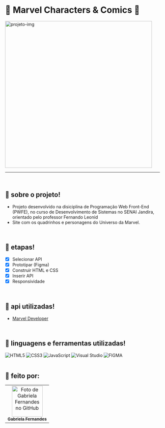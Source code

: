 # 🦋 Marvel Characters & Comics 🦋


<img width="478" alt="projeto-img" src="https://github.com/gabfernandes8/marvel_api/assets/124157058/f7ab4022-897a-45bb-817d-4f42a84b3d97">

---
<br>

## 🦋 sobre o projeto!
- Projeto desenvolvido na disiciplina de Programação Web Front-End (PWFE), no curso de Desenvolvimento de Sistemas no SENAI Jandira, orientado pelo professor Fernando Leonid
- Site com os quadrinhos e personagens do Universo da Marvel.

<br>

## 🦋 etapas!

- [x] Selecionar API
- [x] Prototipar (Figma)
- [x] Construir HTML e CSS
- [x] Inserir API
- [x] Responsividade

<br>

## 🦋 api utilizadas!

- [Marvel Developer](https://developer.marvel.com/)

<br>

## 🦋 linguagens e ferramentas utilizadas!

<div>
  <img src="https://img.shields.io/badge/html5-E23636.svg?style=for-the-badge&logo=html5&logoColor=000" alt="HTML5">
  <img src="https://img.shields.io/badge/css3-E23636.svg?style=for-the-badge&logo=css3&logoColor=000" alt="CSS3">
  <img src="https://img.shields.io/badge/javascript-E23636.svg?style=for-the-badge&logo=javascript&logoColor=000" alt="JavaScript">
  <img src="https://img.shields.io/badge/Visual%20Studio-E23636.svg?style=for-the-badge&logo=visual-studio&logoColor=000" alt="Visual Studio">
  <img src="https://img.shields.io/badge/figma-E23636.svg?style=for-the-badge&logo=figma&logoColor=000" alt="FIGMA">
</div>

<br>

## 🦋 feito por:

<table>
  <tr>
    <td align="center">
      <a href="https://github.com/gabfernandes8">
        <img src="https://avatars.githubusercontent.com/gabfernandes8" width="100px;" alt="Foto de Gabriela Fernandes no GitHub"/><br>
        <sub>
          <b>Gabriela Fernandes</b>
        </sub>
      </a>
    </td>
  </tr>   
</table>
